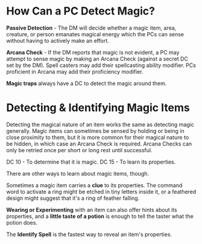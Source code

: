 # How Can a PC Detect Magic?

**Passive Detection** - The DM will decide whether a magic item, area, creature, or person emanates magical energy which the PCs can sense without having to actively make an effort.

**Arcana Check** - If the DM reports that magic is not evident, a PC may attempt to sense magic by making an Arcana Check (against a secret DC set by the DM). Spell casters may add their spellcasting ability modifier. PCs proficient in Arcana may add their proficiency modifier.

**Magic traps** always have a DC to detect the magic around them.

# **Detecting & Identifying Magic Items**

Detecting the magical nature of an item works the same as detecting magic generally. Magic items can sometimes be sensed by holding or being in close proximity to them, but it is more common for their magical nature to be hidden, in which case an Arcana Check is required. Arcana Checks can only be retried once per short or long rest until successful.

DC 10 - To determine that it is magic. 
DC 15 - To learn its properties.

There are other ways to learn about magic items, though.

Sometimes a magic item carries a **clue** to its properties. The command word to activate a ring might be etched in tiny letters inside it, or a feathered design might suggest that it's a ring of feather falling.

**Wearing or Experimenting** with an item can also offer hints about its properties, and a **little taste of a potion** is enough to tell the taster what the potion does.

The **Identify Spell** is the fastest way to reveal an item's properties.